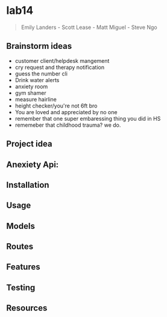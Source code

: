 # lab14
> Emily Landers - Scott Lease - Matt Miguel - Steve Ngo

## Brainstorm ideas

  - customer client/helpdesk mangement 
  - cry request and therapy notification
  - guess the number cli
  - Drink water alerts
  - anxiety room
  - gym shamer
  - measure hairline 
  - height checker/you're not 6ft bro
  - You are loved and appreciated by no one
  - remember that one super embaressing thing you did in HS
  - rememeber that childhood trauma? we do.

## Project idea
Anexiety Api:
  - 


## Installation

## Usage

## Models

## Routes

## Features

## Testing

## Resources